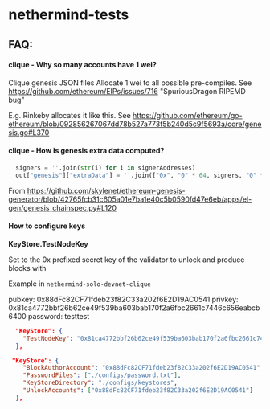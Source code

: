 # nethermind-tests

## FAQ:

#### clique - Why so many accounts have 1 wei?

Clique genesis JSON files Allocate 1 wei to all possible pre-compiles. See https://github.com/ethereum/EIPs/issues/716 "SpuriousDragon RIPEMD bug"

E.g. Rinkeby allocates it like this. See https://github.com/ethereum/go-ethereum/blob/092856267067dd78b527a773f5b240d5c9f5693a/core/genesis.go#L370

#### clique - How is genesis extra data computed?

```py
  signers = ''.join(str(i) for i in signerAddresses)
  out["genesis"]["extraData"] = ''.join(["0x", "0" * 64, signers, "0" *130])
```

From https://github.com/skylenet/ethereum-genesis-generator/blob/42765fcb31c605a01e7ba1e40c5b0590fd47e6eb/apps/el-gen/genesis_chainspec.py#L120

#### How to configure keys

**KeyStore.TestNodeKey**

Set to the 0x prefixed secret key of the validator to unlock and produce blocks with

Example in `nethermind-solo-devnet-clique`

pubkey: 0x88dFc82CF71fdeb23f82C33a202f6E2D19AC0541
privkey: 0x81ca4772bbf26b62ce49f539ba603bab170f2a6fbc2661c7446c656eabcb6400
password: testtest

```json
  "KeyStore": {
    "TestNodeKey": "0x81ca4772bbf26b62ce49f539ba603bab170f2a6fbc2661c7446c656eabcb6400"
  },
```

```json
 "KeyStore": {
    "BlockAuthorAccount": "0x88dFc82CF71fdeb23f82C33a202f6E2D19AC0541",
    "PasswordFiles": ["./configs/password.txt"],
    "KeyStoreDirectory": "./configs/keystores",
    "UnlockAccounts": ["0x88dFc82CF71fdeb23f82C33a202f6E2D19AC0541"]
  },
```
